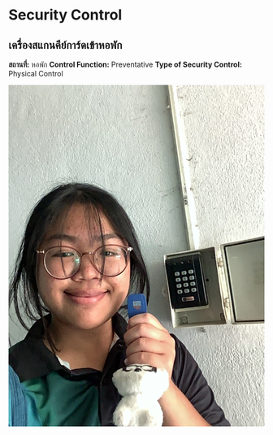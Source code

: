 # Security Control

## เครื่องสแกนคีย์การ์ดเข้าหอพัก
**สถานที่:** หอพัก
**Control Function:** Preventative
**Type of Security Control:** Physical Control

![pic](img/SecurityControl.jpeg)
 
